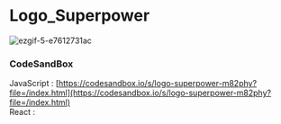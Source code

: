 # Logo_Superpower

![ezgif-5-e7612731ac](https://github.com/MontaKr/CSS_Practice/assets/115155803/ba95daf0-58b4-4205-9dfe-7906a33f6ea5)

### CodeSandBox

JavaScript : [https://codesandbox.io/s/logo-superpower-m82phy?file=/index.html](https://codesandbox.io/s/logo-superpower-m82phy?file=/index.html) \
React : []()

